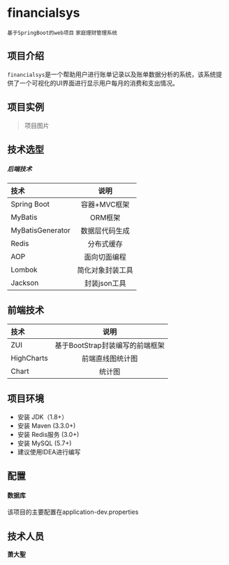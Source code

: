 # financialsys

`基于SpringBoot的web项目` `家庭理财管理系统`

## 项目介绍
`financialsys`是一个帮助用户进行账单记录以及账单数据分析的系统，该系统提供了一个可视化的UI界面进行显示用户每月的消费和支出情况。

## 项目实例
> 项目图片

## 技术选型
##### 后端技术
| 技术          | 说明             | 
| :------------ |:---------------:|
| Spring Boot   | 容器+MVC框架     | 
|  MyBatis      | ORM框架          |  
|  MyBatisGenerator	 | 数据层代码生成  | 
|         Redis | 分布式缓存|
|         AOP |     面向切面编程|
|Lombok    |简化对象封装工具|
|Jackson | 封装json工具 |

## 前端技术
| 技术          | 说明             | 
| :------------ |:---------------:|
| ZUI     | 基于BootStrap封装编写的前端框架 |
| HighCharts | 前端直线图统计图 |
| Chart  | 统计图  |

## 项目环境

* 安装 JDK（1.8+）
* 安装 Maven (3.3.0+)
* 安装 Redis服务 (3.0+)
* 安装 MySQL (5.7+)
* 建议使用IDEA进行编写

## 配置
#### 数据库
该项目的主要配置在application-dev.properties

## 技术人员
__萧大聖__
